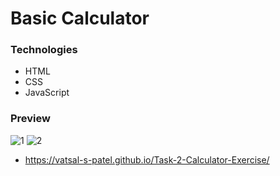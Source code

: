 # Basic Calculator

### Technologies
- HTML
- CSS
- JavaScript

### Preview
![1](https://github.com/Vatsal-S-Patel/Task-2-Calculator-Exercise/assets/119661782/f08f60a2-ec46-4e04-bdfe-d29361180793)
![2](https://github.com/Vatsal-S-Patel/Task-2-Calculator-Exercise/assets/119661782/7355e526-e06e-45c0-b3e3-4909257e7e68)


- https://vatsal-s-patel.github.io/Task-2-Calculator-Exercise/